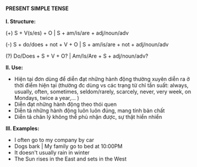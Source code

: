 #### PRESENT SIMPLE TENSE

**I. Structure:**

(+) S + V(s/es) + O | S + am/is/are + adj/noun/adv

(-) S + do/does + not + V + O | S + am/is/are + not + adj/noun/adv

(?) Do/Does + S + V + O? | Am/Is/Are + S + adj/noun/adv?

**II. Use:**

- Hiện tại đơn dùng để diễn đạt những hành động thường xuyên diễn ra ở thời điểm hiện tại
  (thường đc dùng vs các trạng từ chỉ tần suất: always, usually, often, sometimes, seldom/rarely, scarcely, never,
  very week, on Mondays, twice a year,... )
- Diễn đạt những hành động theo thói quen
- Diễn tả những hành động luôn luôn đúng, mang tính bản chất
- Diễn tả chân lý không thể phủ nhận được, sự thật hiển nhiển

**III. Examples:**

- I often go to my company by car
- Dogs bark | My family go to bed at 10:00PM
- It doesn't usually rain in winter
- The Sun rises in the East and sets in the West